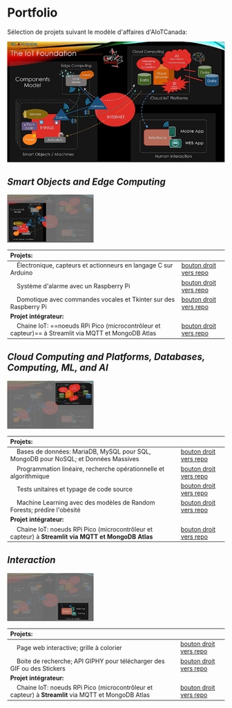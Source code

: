 # Portfolio

Sélection de projets suivant le modèle d'affaires d'AIoTCanada:

<img src="img/model1.jpg" alt="Modèle d'AIoTCanada">

## *Smart Objects and Edge Computing*

<img src="img/model1a.jpg" alt="Modèle d'AIoTCanada" width="200">

| Projets:     |      |
|:-----|:-----|
| &nbsp;&nbsp;&nbsp;&nbsp;Électronique, capteurs et actionneurs en langage C sur Arduino | <a href="https://github.com/ugolabo/electro_capteurs_actionneurs">bouton droit vers repo</a>  |
| &nbsp;&nbsp;&nbsp;&nbsp;Système d'alarme avec un Raspberry Pi | <a href="https://github.com/ugolabo/systeme_alarme_rpi">bouton droit vers repo</a>  |
| &nbsp;&nbsp;&nbsp;&nbsp;Domotique avec commandes vocales et Tkinter sur des Raspberry Pi  | <a href="https://github.com/ugolabo/domotique_commandes_vocales">bouton droit vers repo</a>  |
| **Projet intégrateur:** |       |
| &nbsp;&nbsp;&nbsp;&nbsp;Chaine IoT: ==noeuds RPi Pico (microcontrôleur et capteur)== à Streamlit via MQTT et MongoDB Atlas | <a href="https://github.com/ugolabo/chaine_iot_pico_streamlit">bouton droit vers repo</a>  |

## *Cloud Computing and Platforms, Databases, Computing, ML, and AI*

<img src="img/model1b.jpg" alt="Modèle d'AIoTCanada" width="200">

| Projets:     |      |
|:-----|:-----|
| &nbsp;&nbsp;&nbsp;&nbsp;Bases de données: MariaDB, MySQL pour SQL, MongoDB pour NoSQL; et Données Massives | <a href="https://github.com/ugolabo/base_donnees_massives">bouton droit vers repo</a>  |
| &nbsp;&nbsp;&nbsp;&nbsp;Programmation linéaire, recherche opérationnelle et algorithmique | <a href="https://github.com/ugolabo/programmation_lineaire_algorithmique">bouton droit vers repo</a>  |
| &nbsp;&nbsp;&nbsp;&nbsp;Tests unitaires et typage de code source | <a href="https://github.com/ugolabo/tests_unitaires_typage_code">bouton droit vers repo</a>  |
| &nbsp;&nbsp;&nbsp;&nbsp;Machine Learning avec des modèles de Random Forests; prédire l'obésité  | <a href="https://github.com/ugolabo/ml_random_forests">bouton droit vers repo</a>  |
| **Projet intégrateur:** |       |
| &nbsp;&nbsp;&nbsp;&nbsp;Chaine IoT: noeuds RPi Pico (microcontrôleur et capteur) à **Streamlit via MQTT et MongoDB Atlas** | <a href="https://github.com/ugolabo/chaine_iot_pico_streamlit">bouton droit vers repo</a>  |

## *Interaction*

<img src="img/model1c.jpg" alt="Modèle d'AIoTCanada" width="200">
 
| Projets:     |      |
|:-----|:-----|
| &nbsp;&nbsp;&nbsp;&nbsp;Page web interactive; grille à colorier  | <a href="https://github.com/ugolabo/page_web_interactive">bouton droit vers repo</a>  |
| &nbsp;&nbsp;&nbsp;&nbsp;Boite de recherche; API GIPHY pour télécharger des GIF ou des Stickers | <a href="https://github.com/ugolabo/boite_recherche_api_giphy">bouton droit vers repo</a>  |
| **Projet intégrateur:** |       |
| &nbsp;&nbsp;&nbsp;&nbsp;Chaine IoT: noeuds RPi Pico (microcontrôleur et capteur) à **Streamlit** via MQTT et MongoDB Atlas | <a href="https://github.com/ugolabo/chaine_iot_pico_streamlit">bouton droit vers repo</a>  |

<!--
| &nbsp;&nbsp;&nbsp;&nbsp;Appli Météo avec React-Native et Expo | todo  |
| &nbsp;&nbsp;&nbsp;&nbsp;Appli pour piloter un objet connecté par MQTT avec React-Native et Expo | todo  |
-->
